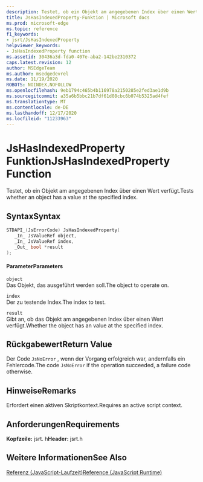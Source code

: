 ```yaml
---
description: Testet, ob ein Objekt am angegebenen Index über einen Wert verfügt.
title: JsHasIndexedProperty-Funktion | Microsoft docs
ms.prod: microsoft-edge
ms.topic: reference
f1_keywords:
- jsrt/JsHasIndexedProperty
helpviewer_keywords:
- JsHasIndexedProperty function
ms.assetid: 30436a3d-fda0-407e-aba2-142be2310372
caps.latest.revision: 12
author: MSEdgeTeam
ms.author: msedgedevrel
ms.date: 11/19/2020
ROBOTS: NOINDEX,NOFOLLOW
ms.openlocfilehash: 9eb1794c465b4b116978a2150285e2fed3ae1d9b
ms.sourcegitcommit: a35a6b5bbc21b7df61d08cbc6b074b5325ad4fef
ms.translationtype: MT
ms.contentlocale: de-DE
ms.lasthandoff: 12/17/2020
ms.locfileid: "11233963"
---
```

# <span data-ttu-id="7a108-103">JsHasIndexedProperty Funktion</span><span class="sxs-lookup"><span data-stu-id="7a108-103">JsHasIndexedProperty Function</span></span>

<span data-ttu-id="7a108-104">Testet, ob ein Objekt am angegebenen Index über einen Wert verfügt.</span><span class="sxs-lookup"><span data-stu-id="7a108-104">Tests whether an object has a value at the specified index.</span></span>  
  
## <span data-ttu-id="7a108-105">Syntax</span><span class="sxs-lookup"><span data-stu-id="7a108-105">Syntax</span></span>  
  
```cpp  
STDAPI_(JsErrorCode) JsHasIndexedProperty(  
   _In_ JsValueRef object,  
   _In_ JsValueRef index,  
   _Out_ bool *result  
);  
```  
  
#### <span data-ttu-id="7a108-106">Parameter</span><span class="sxs-lookup"><span data-stu-id="7a108-106">Parameters</span></span>  
 `object`  
 <span data-ttu-id="7a108-107">Das Objekt, das ausgeführt werden soll.</span><span class="sxs-lookup"><span data-stu-id="7a108-107">The object to operate on.</span></span>  
  
 `index`  
 <span data-ttu-id="7a108-108">Der zu testende Index.</span><span class="sxs-lookup"><span data-stu-id="7a108-108">The index to test.</span></span>  
  
 `result`  
 <span data-ttu-id="7a108-109">Gibt an, ob das Objekt am angegebenen Index über einen Wert verfügt.</span><span class="sxs-lookup"><span data-stu-id="7a108-109">Whether the object has an value at the specified index.</span></span>  
  
## <span data-ttu-id="7a108-110">Rückgabewert</span><span class="sxs-lookup"><span data-stu-id="7a108-110">Return Value</span></span>  
 <span data-ttu-id="7a108-111">Der Code `JsNoError` , wenn der Vorgang erfolgreich war, andernfalls ein Fehlercode.</span><span class="sxs-lookup"><span data-stu-id="7a108-111">The code `JsNoError` if the operation succeeded, a failure code otherwise.</span></span>  
  
## <span data-ttu-id="7a108-112">Hinweise</span><span class="sxs-lookup"><span data-stu-id="7a108-112">Remarks</span></span>  
 <span data-ttu-id="7a108-113">Erfordert einen aktiven Skriptkontext.</span><span class="sxs-lookup"><span data-stu-id="7a108-113">Requires an active script context.</span></span>  
  
## <span data-ttu-id="7a108-114">Anforderungen</span><span class="sxs-lookup"><span data-stu-id="7a108-114">Requirements</span></span>  
 <span data-ttu-id="7a108-115">**Kopfzeile:** jsrt. h</span><span class="sxs-lookup"><span data-stu-id="7a108-115">**Header:** jsrt.h</span></span>  
  
## <span data-ttu-id="7a108-116">Weitere Informationen</span><span class="sxs-lookup"><span data-stu-id="7a108-116">See Also</span></span>  
 [<span data-ttu-id="7a108-117">Referenz (JavaScript-Laufzeit)</span><span class="sxs-lookup"><span data-stu-id="7a108-117">Reference (JavaScript Runtime)</span></span>](../chakra-hosting/reference-javascript-runtime.md)
